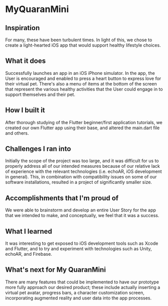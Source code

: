 # MyQuaranMini

## Inspiration
For many, these have been turbulent times. In light of this, we chose to create a light-hearted iOS app that would support healthy lifestyle choices. 

## What it does
Successfully launches an app in an iOS iPhone simulator. In the app, the User is encouraged and enabled to press a heart button to express love for their virtual pet. There's also a menu of items at the bottom of the screen that represent the various healthy activities that the User could engage in to support themselves and their pet.

## How I built it
After thorough studying of the Flutter beginner/first application tutorials, we created our own Flutter app using their base, and altered the main.dart file and others. 

## Challenges I ran into
Initially the scope of the project was too large, and it was difficult for us to properly address all of our intended measures because of our relative lack of experience with the relevant technologies (i.e. echoAR, iOS development in general). This, in combination with compatibility issues on some of our software installations, resulted in a project of significantly smaller size.

## Accomplishments that I'm proud of
We were able to brainstorm and develop an entire User Story for the app that we intended to make, and conceptually, we feel that it was a success.

## What I learned
It was interesting to get exposed to iOS development tools such as Xcode and Flutter, and to try and experiment with technologies such as Unity, echoAR, and Firebase.

## What's next for My QuaranMini
There are many features that could be implemented to have our prototype more fully approach our desired product; these include actually inserting a virtual pet avatar, progress bars, a character customization screen, incorporating augmented reality and user data into the app processes.
